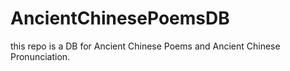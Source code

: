 # AncientChinesePoemsDB
this repo is a DB for Ancient Chinese Poems and Ancient Chinese Pronunciation.
